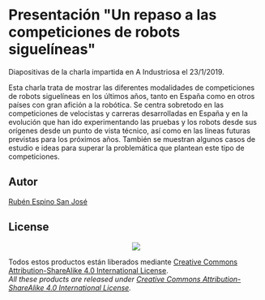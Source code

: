 # Presentación "Un repaso a las competiciones de robots siguelíneas"
Diapositivas de la charla impartida en A Industriosa el 23/1/2019.

Esta charla trata de mostrar las diferentes modalidades de competiciones de robots siguelíneas en los últimos años, tanto en España como en otros países con gran afición a la robótica. Se centra sobretodo en las competiciones de velocistas y carreras desarrolladas en España y en la evolución que han ido experimentando las pruebas y los robots desde sus orígenes desde un punto de vista técnico, así como en las líneas futuras previstas para los próximos años. También se muestran algunos casos de estudio e ideas para superar la problemática que plantean este tipo de competiciones.

## Autor
[Rubén Espino San José](https://github.com/Resaj)

## License
<p align="center">
<img src="../license/by-sa.png" align = "center">
</p>

Todos estos productos están liberados mediante [Creative Commons Attribution-ShareAlike 4.0 International License](http://creativecommons.org/licenses/by-sa/4.0/).  
_All these products are released under [Creative Commons Attribution-ShareAlike 4.0 International License](http://creativecommons.org/licenses/by-sa/4.0/)._
